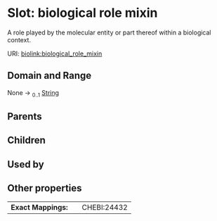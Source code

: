 
# Slot: biological role mixin


A role played by the molecular entity or part thereof within a biological context.

URI: [biolink:biological_role_mixin](https://w3id.org/biolink/vocab/biological_role_mixin)


## Domain and Range

None &#8594;  <sub>0..1</sub> [String](types/String.md)

## Parents


## Children


## Used by


## Other properties

|  |  |  |
| --- | --- | --- |
| **Exact Mappings:** | | CHEBI:24432 |

